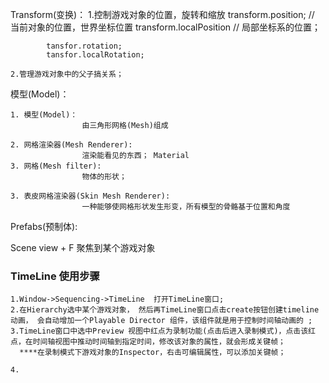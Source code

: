 

Transform(变换)：
    1.控制游戏对象的位置，旋转和缩放
            transform.position;    // 当前对象的位置，世界坐标位置
            transform.localPosition // 局部坐标系的位置；

            tansfor.rotation;
            tansfor.localRotation;

    2.管理游戏对象中的父子搞关系；
    


模型(Model)： 
 
    1. 模型(Model)：  
                    由三角形网格(Mesh)组成 

    2. 网格渲染器(Mesh Renderer):
                    渲染能看见的东西； Material
    3. 网格(Mesh filter):
                    物体的形状；

    3. 表皮网格渲染器(Skin Mesh Renderer):
                    一种能够使网格形状发生形变，所有模型的骨骼基于位置和角度

Prefabs(预制体):  



Scene view  + F  聚焦到某个游戏对象









### TimeLine 使用步骤

    1.Window->Sequencing->TimeLine  打开TimeLine窗口;
    2.在Hierarchy选中某个游戏对象， 然后再TimeLine窗口点击create按钮创建timeline动画， 会自动增加一个Playable Director 组件，该组件就是用于控制时间轴动画的 ;
    3.TimeLine窗口中选中Preview 视图中红点为录制功能(点击后进入录制模式)，点击该红点，在时间轴视图中推动时间轴到指定时间，修改该对象的属性，就会形成关键帧；
      ****在录制模式下游戏对象的Inspector，右击可编辑属性，可以添加关键帧；

    4.


    
